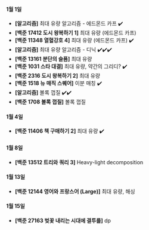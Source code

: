 #### 1월 1일

- **[알고리즘]** 최대 유량 알고리즘 - 에드몬드 카프 :heavy_check_mark:
- **[백준 17412 도시 왕복하기 1]** 최대 유량 (에드몬드 카프)
- **[백준 11348 열혈강호 4]** 최대 유량 (에드몬드 카프) :heavy_check_mark:
- **[알고리즘]** 최대 유량 알고리즘 - 디닉 :heavy_check_mark::heavy_check_mark::heavy_check_mark:
- **[백준 13161 분단의 슬픔]** 최대 유량
- **[백준 1031 스타 대결]** 최대 유량, 약간의 그리디? :heavy_check_mark:
- **[백준 2316 도시 왕복하기 2]** 최대 유량
- **[백준 1518 뉴 매직 스퀘어]** 이분 매칭 :heavy_check_mark:
- **[알고리즘]** 볼록 껍질 :heavy_check_mark::heavy_check_mark:
- **[백준 1708 볼록 껍질]** 볼록 껍질

#### 1월 4일

- **[백준 11406 책 구매하기 2]** 최대 유량 :heavy_check_mark:

#### 1월 8일

- **[백준 13512 트리와 쿼리 3]** Heavy-light decomposition

#### 1월 13일

- **[백준 12144 영어와 프랑스어 (Large)]** 최대 유량, 해싱

#### 1월 15일

- **[백준 27163 벚꽃 내리는 시대에 결투를]** dp
